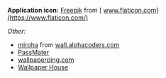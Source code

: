 **Application icon:** [Freepik](https://www.flaticon.com/authors/freepik) from [ www.flaticon.com](https://www.flaticon.com/)

*Other:*

* [miroha](https://alphacoders.com/users/profile/54803) from [wall.alphacoders.com](https://wall.alphacoders.com)
* [PassMater](https://www.deviantart.com/passmater)
* [wallpaperping.com](http://wallpaperping.com/)
* [Wallpaper House](http://wallpaper-house.com/wallpaper-id-202176.php)